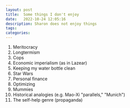 ```yaml
---
layout: post
title:  Some things I don't enjoy
date:   2022-10-24 12:05:16
description: Sharon does not enjoy things
tags: 
categories: 
---
```


1. Meritocracy
2. Longtermism
3. Cops
4. Economic imperialism (as in Lazear)
5. Keeping my water bottle clean
6. Star Wars
7. Personal finance
8. Optimizing
9. Mummies 
10. Historical analogies (e.g. Mao-Xi "parallels," "Munich")
11. The self-help genre (propaganda)